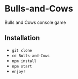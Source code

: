 # Bulls-and-Cows
Bulls and Cows console game

## Installation

* `git clone`
* `cd Bulls-and-Cows`
* `npm install`
* `npm start`
* `enjoy!`
